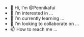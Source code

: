 - 👋 Hi, I’m @Pennikafui
- 👀 I’m interested in ...
- 🌱 I’m currently learning ...
- 💞️ I’m looking to collaborate on ...
- 📫 How to reach me ...

<!---
Pennikafui/Pennikafui is a ✨ special ✨ repository because its `README.md` (this file) appears on your GitHub profile.
You can click the Preview link to take a look at your changes.
--->
